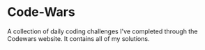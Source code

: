# Code-Wars
A collection of daily coding challenges I've completed through the Codewars website. It contains all of my solutions.
